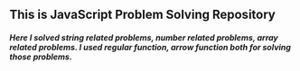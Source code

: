 ## This is JavaScript Problem Solving Repository

##### Here I solved string related problems, number related problems, array related problems. I used regular function, arrow function both for solving those problems.
